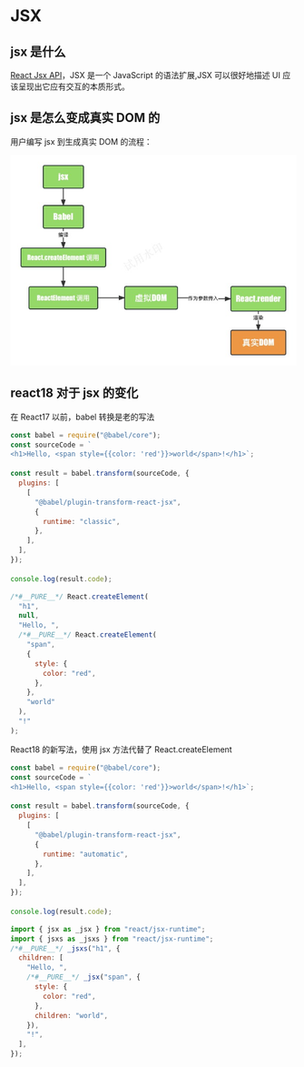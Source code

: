 # JSX

## jsx 是什么

[React Jsx API](https://zh-hans.legacy.reactjs.org/docs/introducing-jsx.html)，JSX 是一个 JavaScript 的语法扩展,JSX 可以很好地描述 UI 应该呈现出它应有交互的本质形式。

## jsx 是怎么变成真实 DOM 的

用户编写 jsx 到生成真实 DOM 的流程：

![jsx](../../.vuepress/public/images/jsx.jpg)

## react18 对于 jsx 的变化

在 React17 以前，babel 转换是老的写法

```jsx
const babel = require("@babel/core");
const sourceCode = `
<h1>Hello, <span style={{color: 'red'}}>world</span>!</h1>`;

const result = babel.transform(sourceCode, {
  plugins: [
    [
      "@babel/plugin-transform-react-jsx",
      {
        runtime: "classic",
      },
    ],
  ],
});

console.log(result.code);
```

```jsx
/*#__PURE__*/ React.createElement(
  "h1",
  null,
  "Hello, ",
  /*#__PURE__*/ React.createElement(
    "span",
    {
      style: {
        color: "red",
      },
    },
    "world"
  ),
  "!"
);
```

React18 的新写法，使用 jsx 方法代替了 React.createElement

```jsx
const babel = require("@babel/core");
const sourceCode = `
<h1>Hello, <span style={{color: 'red'}}>world</span>!</h1>`;

const result = babel.transform(sourceCode, {
  plugins: [
    [
      "@babel/plugin-transform-react-jsx",
      {
        runtime: "automatic",
      },
    ],
  ],
});

console.log(result.code);
```

```jsx
import { jsx as _jsx } from "react/jsx-runtime";
import { jsxs as _jsxs } from "react/jsx-runtime";
/*#__PURE__*/ _jsxs("h1", {
  children: [
    "Hello, ",
    /*#__PURE__*/ _jsx("span", {
      style: {
        color: "red",
      },
      children: "world",
    }),
    "!",
  ],
});
```
